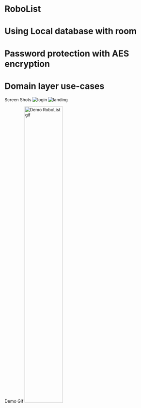 # RoboList

# Using Local database with room
# Password protection with AES encryption
# Domain layer use-cases
Screen Shots
![login](https://github.com/user-attachments/assets/89e34c8b-3510-488b-9330-827a48b9a186) ![landing](https://github.com/user-attachments/assets/6910edd6-869e-4cc9-b773-f1e06e7106eb)

Demo Gif
<img src="https://github.com/minhan14/RoboList/blob/main/Demo/androiddemo.gif" alt="Demo RoboList gif" title="Demo RoboList" style="width: 50%; height: auto;">






